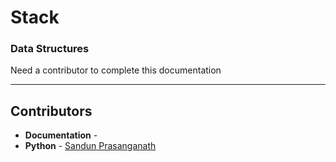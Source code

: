 # Stack
### Data Structures

Need a contributor to complete this documentation

------------------------------------------------------
## Contributors

- **Documentation** - 
- **Python** - [Sandun Prasanganath](https://github.com/prasanganath)
